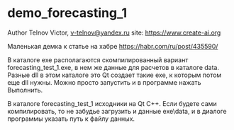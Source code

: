 # demo_forecasting_1

Author Telnov Victor, v-telnov@yandex.ru
site: https://www.create-ai.org

Маленькая демка к статье на хабре
https://habr.com/ru/post/435590/

В каталоге exe располагаются скомпилированный
вариант forecasting_test_1.exe, в нем же данные для расчетов в каталоге data.
Разные dll в этом каталоге это Qt создает такие exe, к которым потом еще dll нужны.
Можно просто запустить и в программе нажать Выполнить.

В каталоге forecasting_test_1 исходники на Qt C++. Если будете сами компилировать, то не забудье 
загрузить и данные exe\data, и в диалоге программы указать путь к файлу данных.
